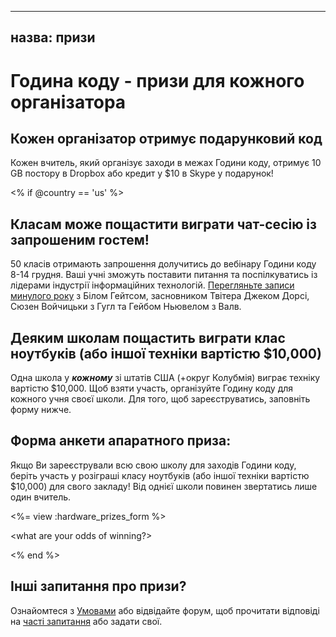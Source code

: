 * * *

## назва: призи

# Година коду - призи для кожного організатора

## Кожен організатор отримує подарунковий код

Кожен вчитель, який організує заходи в межах Години коду, отримує 10 GB постору в Dropbox або кредит у $10 в Skype у подарунок!

<% if @country == 'us' %>

## Класам може пощастити виграти чат-сесію із запрошеним гостем!

50 класів отримають запрошення долучитись до вебінару Години коду 8-14 грудня. Ваші учні зможуть поставити питання та поспілкуватись із лідерами індустрії інформаційних технологій. [Перегляньте записи минулого року][1] з Білом Гейтсом, засновником Твітера Джеком Дорсі, Сюзен Войчицьки з Гугл та Гейбом Ньювелом з Валв.

 [1]: http://www.youtube.com/playlist?list=PLzdnOPI1iJNckJ81gRpJe5mR7imAHDl9a

## Деяким школам пощастить виграти клас ноутбуків (або іншої техніки вартістю $10,000)

Одна школа у ***кожному*** зі штатів США (+округ Колубмія) виграє техніку вартістю $10,000. Щоб взяти участь, організуйте Годину коду для кожного учня своєї школи. Для того, щоб зареєструватись, заповніть форму нижче.

## Форма анкети апаратного приза:

Якщо Ви зареєстрували всю свою школу для заходів Години коду, беріть участь у розіграші класу ноутбуків (або іншої техніки вартістю $10,000) для свого закладу! Від однієї школи повинен звертатись лише один вчитель.

<%= view :hardware\_prizes\_form %>

<what are your odds of winning?>

<see a list of all schools signed up for the hour code in your state. one public k-12 school every u.s. state will win class-set laptops.>

<% end %>

## Інші запитання про призи?

Ознайомтеся з [Умовами][2] або відвідайте форум, щоб прочитати відповіді на [часті запитання][3] або задати свої.

 [2]: /prizes-terms
 [3]: http://support.code.org